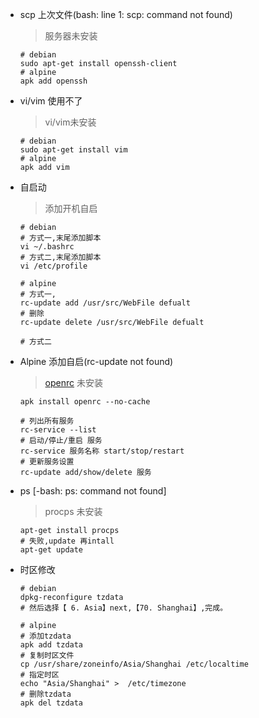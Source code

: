 + scp 上次文件(bash: line 1: scp: command not found)
  > 服务器未安装

  ```shell
  # debian
  sudo apt-get install openssh-client
  # alpine
  apk add openssh  
  ```

+ vi/vim 使用不了
  > vi/vim未安装

  ```shell
  # debian
  sudo apt-get install vim
  # alpine 
  apk add vim
  ```

+ 自启动
  > 添加开机自启

  ```shell
  # debian
  # 方式一,末尾添加脚本
  vi ~/.bashrc
  # 方式二,末尾添加脚本
  vi /etc/profile
  
  # alpine
  # 方式一,
  rc-update add /usr/src/WebFile defualt
  # 删除
  rc-update delete /usr/src/WebFile defualt
  
  # 方式二
  
  ```

+ Alpine 添加自启(rc-update not found)
  > [openrc](https://docs.alpinelinux.org/user-handbook/0.1a/Working/openrc.html) 未安装

  ```shell
  apk install openrc --no-cache
  
  # 列出所有服务
  rc-service --list
  # 启动/停止/重启 服务
  rc-service 服务名称 start/stop/restart
  # 更新服务设置
  rc-update add/show/delete 服务
  ```

+ ps [-bash: ps: command not found]
  > procps 未安装

  ```shell
  apt-get install procps
  # 失败,update 再intall
  apt-get update 
  ```
  
+ 时区修改
  ```shell
  # debian
  dpkg-reconfigure tzdata
  # 然后选择【 6. Asia】next,【70. Shanghai】,完成。
  
  # alpine
  # 添加tzdata
  apk add tzdata
  # 复制时区文件
  cp /usr/share/zoneinfo/Asia/Shanghai /etc/localtime
  # 指定时区
  echo "Asia/Shanghai" >  /etc/timezone
  # 删除tzdata
  apk del tzdata
  ```
